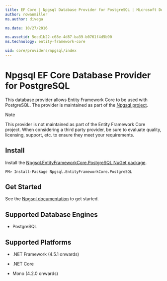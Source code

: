 ```yaml
---
title: EF Core | Npgsql Database Provider for PostgreSQL | Microsoft Docs
author: rowanmiller
ms.author: divega

ms.date: 10/27/2016

ms.assetid: 5ecd1b22-c68e-4d87-ba39-b0761f4d5b90
ms.technology: entity-framework-core

uid: core/providers/npgsql/index
---
```

# Npgsql EF Core Database Provider for PostgreSQL

This database provider allows Entity Framework Core to be used with PostgreSQL. The provider is maintained as part of the [Npgsql project](http://www.npgsql.org).

> [!NOTE]  
> This provider is not maintained as part of the Entity Framework Core project. When considering a third party provider, be sure to evaluate quality, licensing, support, etc. to ensure they meet your requirements.

## Install

Install the [Npgsql.EntityFrameworkCore.PostgreSQL NuGet package](https://www.nuget.org/packages/Npgsql.EntityFrameworkCore.PostgreSQL).

``` console
PM> Install-Package Npgsql.EntityFrameworkCore.PostgreSQL
```

## Get Started

See the [Npgsql documentation](http://www.npgsql.org/efcore/index.html) to get started.

## Supported Database Engines

* PostgreSQL

## Supported Platforms

* .NET Framework (4.5.1 onwards)

* .NET Core

* Mono (4.2.0 onwards)
